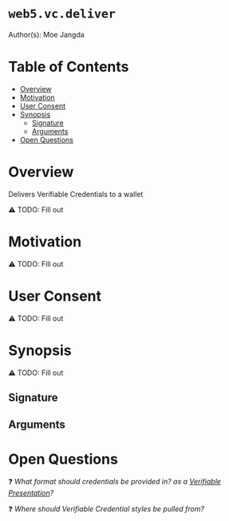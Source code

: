 # `web5.vc.deliver` <!-- omit in toc -->

Author(s): Moe Jangda

# Table of Contents <!-- omit in toc -->

- [Overview](#overview)
- [Motivation](#motivation)
- [User Consent](#user-consent)
- [Synopsis](#synopsis)
  - [Signature](#signature)
  - [Arguments](#arguments)
- [Open Questions](#open-questions)


# Overview
Delivers Verifiable Credentials to a wallet

⚠ TODO: Fill out

# Motivation
⚠ TODO: Fill out

# User Consent
⚠ TODO: Fill out

# Synopsis
⚠ TODO: Fill out

## Signature

## Arguments


# Open Questions
❓ _What format should credentials be provided in? as a [Verifiable Presentation](https://www.w3.org/TR/vc-data-model/#presentations-0)?_

❓ _Where should Verifiable Credential styles be pulled from?_